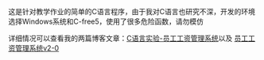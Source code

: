这是针对教学作业的简单的C语言程序，由于我对C语言也研究不深，开发的环境选择Windows系统和C-free5，使用了很多危险函数，请勿模仿  

详细情况可以查看我的两篇博客文章：[C语言实验-员工工资管理系统](https://www.alantorp.online/index.php/2022/11/20/c语言实验-员工工资管理系统/)以及 [员工工资管理系统v2-0](https://www.alantorp.online/index.php/2022/12/13/c语言实验-员工工资管理系统v2-0（读出数据存入数组/)


